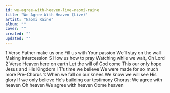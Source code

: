 ```yaml
---
id: we-agree-with-heaven-live-naomi-raine
title: "We Agree With Heaven (Live)"
artist: "Naomi Raine"
album: ""
cover: ""
created: ""
updated: ""
---
```


1 Verse
Father make us one
Fill us with Your passion
We’ll stay on the wall
Making intercession S
How us how to pray
Watching while we wait, Oh Lord
2 Verse
Heaven here on earth
Let the will of God come
This our only hope
Jesus and His Kingdom I
T’s time we believe
We were made for so much more
Pre-Chorus 1:
When we fall on our knees
We know we will see
His glory If we only believe
Hе’s building our testimony
Chorus:
We agree with heavеn Oh heaven
We agree with heaven Come heaven
